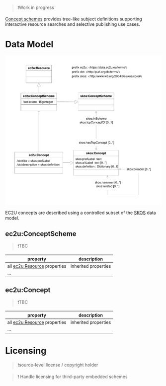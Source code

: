 > ❗️Work in progress

[Concept schemes](https://www.w3.org/TR/skos-primer/) provides tree-like subject definitions supporting interactive
resource searches and selective publishing use cases.

# Data Model

![concept data model](index/concepts.svg)

EC2U concepts are described using a controlled subset of the [SKOS](https://www.w3.org/TR/skos-reference/) data model.

## ec2u:ConceptScheme

> ❗️TBC

| property                                     | description          |
| -------------------------------------------- | -------------------- |
| all [ec2u:Resource](/datasets/resources) properties | inherited properties |
| …                                            |                      |

## ec2u:Concept

> ❗️TBC

| property                                     | description          |
| -------------------------------------------- | -------------------- |
| all [ec2u:Resource](/datasets/resources) properties | inherited properties |
| …                                            |                      |


# Licensing

> ❗️source-level license / copyright holder

> ❗️ Handle licensing for third-party embedded schemes
